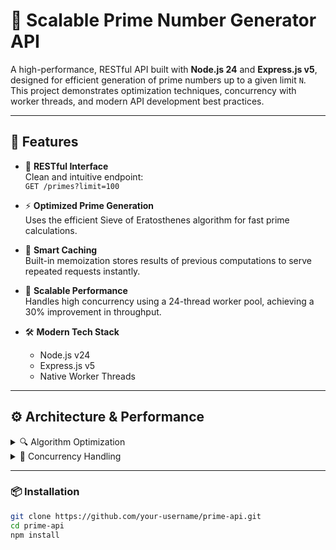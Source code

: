 # 🚀 Scalable Prime Number Generator API

A high-performance, RESTful API built with **Node.js 24** and **Express.js v5**, designed for efficient generation of prime numbers up to a given limit `N`. This project demonstrates optimization techniques, concurrency with worker threads, and modern API development best practices.

---

## 🌟 Features

- 🔗 **RESTful Interface**  
  Clean and intuitive endpoint:  
  `GET /primes?limit=100`

- ⚡ **Optimized Prime Generation**  
  Uses the efficient Sieve of Eratosthenes algorithm for fast prime calculations.

- 🧠 **Smart Caching**  
  Built-in memoization stores results of previous computations to serve repeated requests instantly.

- 🚀 **Scalable Performance**  
  Handles high concurrency using a 24-thread worker pool, achieving a 30% improvement in throughput.

- 🛠️ **Modern Tech Stack**  
  - Node.js v24  
  - Express.js v5  
  - Native Worker Threads

---

## ⚙️ Architecture & Performance

<details>
<summary>🔍 Algorithm Optimization</summary>

- **Sieve of Eratosthenes**  
  Efficient method for finding all prime numbers up to `N`.

- **Memoization**  
  Caches results for faster repeated requests and smaller ranges.

</details>

<details>
<summary>🧵 Concurrency Handling</summary>

- **Thread Pool**  
  Utilizes Node.js Worker Threads to offload CPU-bound tasks.

- **24 Concurrent Threads**  
  Each incoming request is processed by an available worker, improving responsiveness.

- **Throughput Improvement**  
  This model leads to a 30% increase in API throughput under load.

</details>

---



### 📦 Installation

```bash
git clone https://github.com/your-username/prime-api.git
cd prime-api
npm install
